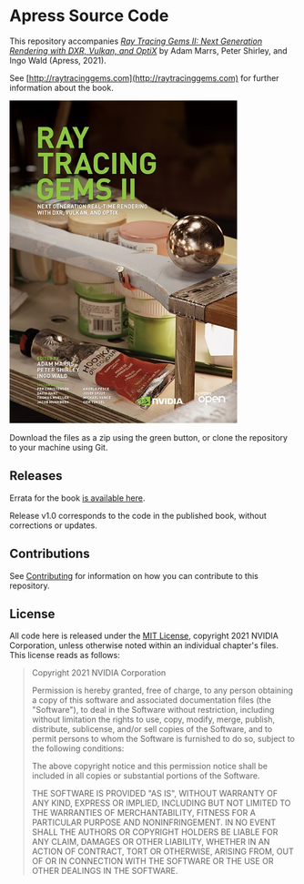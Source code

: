 # Apress Source Code

This repository accompanies [*Ray Tracing Gems II: Next Generation Rendering with DXR, Vulkan, and OptiX*](https://www.apress.com/9781484271841) by Adam Marrs, Peter Shirley, and Ingo Wald (Apress, 2021).

See [http://raytracinggems.com](http://raytracinggems.com) for further information about the book.

[comment]: #cover
![Cover image](Cover.jpg)

Download the files as a zip using the green button, or clone the repository to your machine using Git.

## Releases

Errata for the book [is available here](errata.md).

Release v1.0 corresponds to the code in the published book, without corrections or updates.

## Contributions

See [Contributing](Contributing.md) for information on how you can contribute to this repository.

## License

All code here is released under the [MIT License](https://opensource.org/licenses/MIT), copyright 2021 NVIDIA Corporation, unless otherwise noted within an individual chapter's files. This license reads as follows:

>Copyright 2021 NVIDIA Corporation
>
>Permission is hereby granted, free of charge, to any person obtaining a copy of this software and associated documentation files (the "Software"), to deal in the Software without restriction, including without limitation the rights to use, copy, modify, merge, publish, distribute, sublicense, and/or sell copies of the Software, and to permit persons to whom the Software is furnished to do so, subject to the following conditions:
>
>The above copyright notice and this permission notice shall be included in all copies or substantial portions of the Software.
>
>THE SOFTWARE IS PROVIDED "AS IS", WITHOUT WARRANTY OF ANY KIND, EXPRESS OR IMPLIED, INCLUDING BUT NOT LIMITED TO THE WARRANTIES OF MERCHANTABILITY, FITNESS FOR A PARTICULAR PURPOSE AND NONINFRINGEMENT. IN NO EVENT SHALL THE AUTHORS OR COPYRIGHT HOLDERS BE LIABLE FOR ANY CLAIM, DAMAGES OR OTHER LIABILITY, WHETHER IN AN ACTION OF CONTRACT, TORT OR OTHERWISE, ARISING FROM, OUT OF OR IN CONNECTION WITH THE SOFTWARE OR THE USE OR OTHER DEALINGS IN THE SOFTWARE.